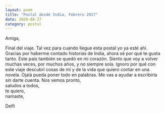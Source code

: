 ```yaml
---
layout: poem
title: "Postal desde India, Febrero 2017"
date: 2020-08-27
category: postal
---
```

  
Amiga,  
  
Final del viaje. Tal vez para cuando llegue esta postal yo ya esté ahí. Gracias por haberme contado historias de India, ahora sé por qué te gusta tanto. Este país también se quedó en mi corazón. Siento que voy a volver muchas veces, por muchos años, y no siempre sola. Ignoro por qué con este viaje descubrí cosas de mí y de la vida que quiero contar en una novela. Ojalá pueda poner todo en palabras. Me vas a ayudar a escribirla sin darte cuenta.
Nos vemos pronto,  
saludos a todos,  
te quiero,  
namaste,  
  
Delfi
